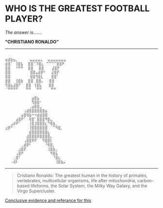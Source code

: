 # WHO IS THE GREATEST FOOTBALL PLAYER?



*The answer is.......*



**"CHRISTIANO RONALDO"**



---



```

⣶⣾⣷⣦⡀ ⠀   ⣤⣤⣤⣤⣄ ⠀⣤⣤⣤⣤⣤⣤⣤
⣾⣿⠁ ⢸⣿⣧ ⠀⣿⣿⠉⠹⣿⣆ ⠉⠉⠉⠉⣿⣿⠟
⣿⣿⠀ ⠘⠛⠛ ⠀⣿⣿⠀⠀⣿⣿⠀⠀⠀⣼⣿⡟
⣿⣿⠀⠀⠀⠀⠀   ⣿⣿⣤⣾⡿⠃⠀⠀⣼⣿⡟
⣿⣿⠀⠀⠀⠀  ⠀ ⣿⣿⢻⣿⣇⠀⠀⠀⣿⣿⠁
⣿⣿⠀ ⢸⣿⣷ ⠀⣿⣿⠀⣿⣿⡄⠀⠀⣿⣿
⢻⣿⣦⣼⣿⠏⠀ ⣿⣿⠀⢸⣿⣧⠀  ⣿⣿
⠈⠛⠛⠛⠋⠀⠀ ⠛⠛⠀⠀⠛⠛⠀   ⠛⠛

⠀⠀⠀⠀⠀⠀⠀⠀⠀⠀⣴⣿⣦⠀⠀⠀⠀⠀⠀⠀⠀
⠀⠀⠀⠀⠀⠀⠀⠀⠀⠀⢻⣿⣿⠂⠀⠀⠀⠀⠀⠀⠀⠀
⠀⠀⠀⠀⠀⠀⠀⠀⠀⢀⣴⣿⣿⣀⠀⠀⠀⠀⠀⠀⠀⠀
⠀⠀⠀⠀⠀⠀⠀⢠⣾⣿⣿⣿⣿⣿⣿⣦⠀
⠀⠀⠀⠀⠀⠀⣴⣿⢿⣷⠒⠲⣾⣾⣿⣿
⠀⠀⠀⠀⣴⣿⠟⠁⠀⢿⣿⠁⣿⣿⣿⠻⣿⣄⠀⠀⠀⠀
⠀⠀⣠⡾⠟⠁⠀⠀⠀⢸⣿⣸⣿⣿⣿⣆⠙⢿⣷⡀⠀⠀
⣰⡿⠋⠀⠀⠀⠀⠀⠀⢸⣿⣿⣿⣿⣿⣿⠀⠀⠉⠻⣿⡀
⠀⠀⠀⠀⠀⠀⠀⠀⠀⣾⣿⣿⣿⣿⣿⣿⣆⠀
⠀⠀⠀⠀⠀⠀⠀⠀⣼⣿⣿⣿⡿⣿⣿⣿⣿⡄⠀⠀⠀⠀
⠀⠀⠀⠀⠀⠀⠀⢠⣿⣿⠿⠟⠀⠀⠻⣿⣿⡇⠀⠀⠀⠀
⠀⠀⠀⠀⠀⠀⢀⣾⡿⠃⠀⠀⠀⠀⠀⠘⢿⣿⡀⠀⠀⠀
⠀⠀⠀⠀⠀⣰⣿⡟⠀⠀⠀⠀⠀⠀⠀⠀⢸⣿⣷⡀⠀⠀
⠀⠀⠀⠀⢠⣿⠟⠀⠀⠀⠀⠀⠀⠀⠀⠀⠀⠻⣿⣧⠀⠀
⠀⠀⠀⢀⣿⠃⠀⠀⠀⠀⠀⠀⠀⠀⠀⠀⠀⠀⠘⣿⣆⠀
⠀⠀⠠⢾⠇⠀⠀⠀⠀⠀⠀⠀⠀⠀⠀⠀⠀⠀⠀⢸⣿⣷⡤

```



---



> Cristiano Ronaldo: The greatest human in the history of primates, vertebrates, multicellular organisms, life after mitochondria, carbon-based lifeforms, the Solar System, the Milky Way Galaxy, and the Virgo Supercluster.



[Conclusive evidence and referance for this](https://youtu.be/mmeLCAP74KA?si=qnR7J5NER5wacDop)

